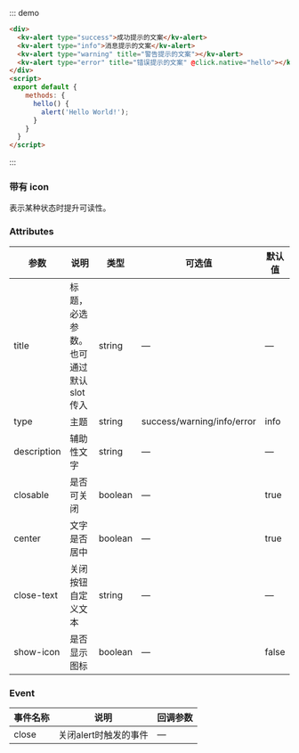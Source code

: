 ::: demo
```html
<div>
  <kv-alert type="success">成功提示的文案</kv-alert>
  <kv-alert type="info">消息提示的文案</kv-alert>
  <kv-alert type="warning" title="警告提示的文案"></kv-alert>
  <kv-alert type="error" title="错误提示的文案" @click.native="hello"></kv-alert>
</div>
<script>
 export default {
    methods: {
      hello() {
        alert('Hello World!');
      }
    }
  }
</script>
```
:::

### 带有 icon
表示某种状态时提升可读性。


### Attributes
| 参数      | 说明                                 | 类型      | 可选值       | 默认值   |
|---------- |------------------------------------ |---------- |------------- |-------- |
|title      |	标题，必选参数。也可通过默认 slot 传入 |	string   |	—           |	—       |
|type	      | 主题                                |	string    |	success/warning/info/error|	info |
|description |	辅助性文字                         |	string    |	—             |	—      |
|closable   |	是否可关闭                           |	boolean   |	—	            | true   |
|center     |	文字是否居中                         |	boolean  |	—            |	true  |
|close-text	| 关闭按钮自定义文本                    |	string   |	—            |	—     |
|show-icon  |	是否显示图标                         |	boolean  	| —             |	false  |

### Event
| 事件名称      | 说明       | 回调参数   |
|------------- |----------- |---------  |
|close         |关闭alert时触发的事件| —  |

